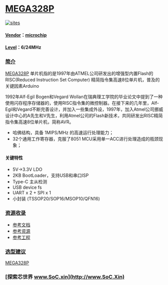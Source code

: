 ﻿# [MEGA328P](https://github.com/SoCXin/MEGA328P)

[![sites](http://182.61.61.133/link/resources/SoC.png)](http://SoC.Xin)

#### [Vendor](https://github.com/SoCXin/Vendor)：[microchip](https://www.microchip.com/)
#### [Level](https://github.com/SoCXin/Level)：6/24MHz

### [简介](https://github.com/SoCXin/MEGA328P/wiki)

[MEGA328P](https://www.microchip.com/) 单片机指的是1997年由ATMEL公司研发出的增强型内置Flash的RISC(Reduced Instruction Set Computer) 精简指令集高速8位单片机，普及的关键因素Arduino

1992年Alf-Egil Bogen和Vegard Wollan在瑞典理工学院的毕业论文中提到了一种使用闪存程序存储器的，使用RISC指令集的微控制器。在接下来的几年里，Alf-Egil和Vegard不断完善设计，并加入一些集成外设，1997年，加入Atmel公司挪威设计中心的A先生和V先生，利用Atmel公司的Flash新技术，共同研发出RISC精简指令集高速8位单片机，简称AVR。

* 哈佛结构，具备 1MIPS/MHz 的高速运行处理能力；
* 32个通用工作寄存器，克服了8051 MCU采用单一ACC进行处理造成的瓶颈现象；

#### 关键特性

* 5V->3.3V LDO
* 2KB BootLoader，支持USB和串口ISP
* Type-C 主从检测
* USB device fs
* UART x 2 + SPI x 1
* 小封装 (TSSOP20/SOP16/MSOP10/QFN16)

### [资源收录](https://github.com/SoCXin/MEGA328P)

* [参考文档](docs/)
* [参考资源](src/)
* [参考工程](project/)

### [选型建议](https://github.com/SoCXin)

[MEGA328P](https://github.com/SoCXin/MEGA328P)

###  [探索芯世界 www.SoC.xin](http://www.SoC.Xin)
